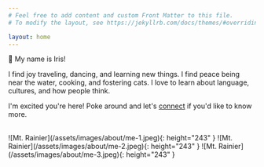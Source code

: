 ```yaml
---
# Feel free to add content and custom Front Matter to this file.
# To modify the layout, see https://jekyllrb.com/docs/themes/#overriding-theme-defaults

layout: home
---
```


👋 My name is Iris!

I find joy traveling, dancing, and learning new things. I find peace being near the water, cooking, and fostering cats. I love to learn about language, cultures, and how people think.

I'm excited you're here! Poke around and let's [connect](https://www.linkedin.com/in/irisgau/) if you'd like to know more.

<br>
![Mt. Rainier](/assets/images/about/me-1.jpeg){: height="243" }
![Mt. Rainier](/assets/images/about/me-2.jpeg){: height="243" }
![Mt. Rainier](/assets/images/about/me-3.jpeg){: height="243" }

<!-- This is the base Jekyll theme. You can find out more info about customizing your Jekyll theme, as well as basic Jekyll usage documentation at [jekyllrb.com](https://jekyllrb.com/)

You can find the source code for Minima at GitHub:
[jekyll][jekyll-organization] /
[minima](https://github.com/jekyll/minima)

You can find the source code for Jekyll at GitHub:
[jekyll][jekyll-organization] /
[jekyll](https://github.com/jekyll/jekyll)


[jekyll-organization]: https://github.com/jekyll -->
